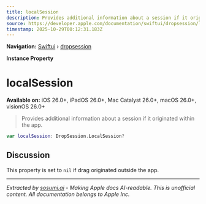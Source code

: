 ```yaml
---
title: localSession
description: Provides additional information about a session if it originated within the app.
source: https://developer.apple.com/documentation/swiftui/dropsession/localsession-swift.property
timestamp: 2025-10-29T00:12:31.183Z
---
```


**Navigation:** [Swiftui](/documentation/swiftui) › [dropsession](/documentation/swiftui/dropsession)

**Instance Property**

# localSession

**Available on:** iOS 26.0+, iPadOS 26.0+, Mac Catalyst 26.0+, macOS 26.0+, visionOS 26.0+

> Provides additional information about a session if it originated within the app.

```swift
var localSession: DropSession.LocalSession?
```

## Discussion

This property is set to `nil` if drag originated outside the app.

---

*Extracted by [sosumi.ai](https://sosumi.ai) - Making Apple docs AI-readable.*
*This is unofficial content. All documentation belongs to Apple Inc.*
